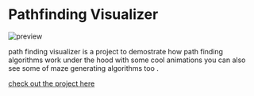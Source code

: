 # Pathfinding Visualizer

![preview](https://user-images.githubusercontent.com/79578428/148079541-373aa759-c2e9-412c-b560-cc3e18e4b2ce.gif)

path finding visualizer is a project to demostrate how path finding algorithms work under the hood with some cool animations you can also see some of maze generating algorithms too .


[check out the project here ](https://sharp-yonath-ae3c9d.netlify.app/)
